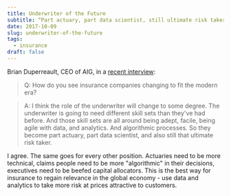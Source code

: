 ```yaml
---
title: Underwriter of the Future
subtitle: “Part actuary, part data scientist, still ultimate risk taker”
date: 2017-10-09
slug: underwriter-of-the-future
tags: 
  - insurance
draft: false
---
```


Brian Duperreault, CEO of AIG, in a [recent interview](https://asia.nikkei.com/Business/Companies/Insurtech-should-help-lower-premiums-AIG-chief?page=1):

> Q: How do you see insurance companies changing to fit the modern era?

> A: I think the role of the underwriter will change to some degree. The underwriter is going to need different skill sets than they've had before. And those skill sets are all around being adept, facile, being agile with data, and analytics. And algorithmic processes. So they become part actuary, part data scientist, and also still that ultimate risk taker.

I agree. The same goes for every other position. Actuaries need to be more technical, claims people need to be more "algorithmic" in their decisions, executives need to be beefed capital allocators. This is the best way for insurance to regain relevance in the global economy - use data and analytics to take more risk at prices attractive to customers.

